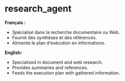 # research_agent

**Français :**
- Spécialisé dans la recherche documentaire ou Web.
- Fournit des synthèses et des références.
- Alimente le plan d'exécution en informations.

**English:**
- Specialized in document and web research.
- Provides summaries and references.
- Feeds the execution plan with gathered information.
